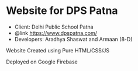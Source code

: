 # Website for DPS Patna


 * Client: Delhi Public School Patna
 * @link https://www.dpspatna.com/
 * Developers: Aradhya Shaswat and Armaan (8-D)
 
 
 Website Created using Pure HTML/CSS/JS
 
 Deployed on Google Firebase

